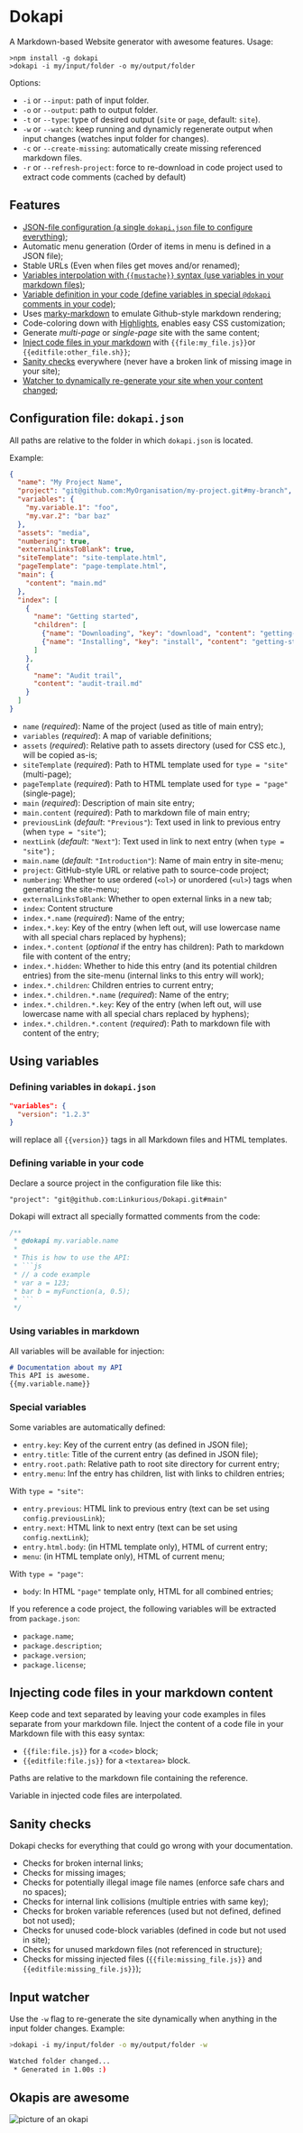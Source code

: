 # Dokapi

A Markdown-based Website generator with awesome features.
Usage:
```
>npm install -g dokapi
>dokapi -i my/input/folder -o my/output/folder
```

Options:
- `-i` or `--input`: path of input folder.
- `-o` or `--output`: path to output folder.
- `-t` or `--type`: type of desired output (`site`  or `page`, default: `site`).
- `-w` or `--watch`: keep running and dynamicly regenerate output when input changes (watches input folder for changes).
- `-c` or `--create-missing`: automatically create missing referenced markdown files. 
- `-r` or `--refresh-project`: force to re-download in code project used to extract code comments (cached by default)

## Features

- [JSON-file configuration (a single `dokapi.json` file to configure everything)](#configuration-file-dokapijson);
- Automatic menu generation (Order of items in menu is defined in a JSON file);
- Stable URLs (Even when files get moves and/or renamed);
- [Variables interpolation with `{{mustache}}` syntax (use variables in your markdown files)](#using-variables);
- [Variable definition in your code (define variables in special `@dokapi` comments in your code)](#defining-variable-in-your-code);
- Uses [marky-markdown](https://github.com/npm/marky-markdown#what-it-does) to emulate Github-style markdown rendering;
- Code-coloring down with [Highlights](https://www.npmjs.com/package/highlights), enables easy CSS customization;
- Generate *multi-page* or *single-page* site with the same content;
- [Inject code files in your markdown](injecting-code-files-in-your-markdown-content) with `{{file:my_file.js}}`or `{{editfile:other_file.sh}}`;
- [Sanity checks](#sanity-checks) everywhere (never have a broken link of missing image in your site);
- [Watcher to dynamically re-generate your site when your content changed](#input-watcher);

## Configuration file: `dokapi.json` 

All paths are relative to the folder in which `dokapi.json` is located.

Example:
```json
{
  "name": "My Project Name",
  "project": "git@github.com:MyOrganisation/my-project.git#my-branch",
  "variables": {
    "my.variable.1": "foo",
    "my.var.2": "bar baz"
  },
  "assets": "media",
  "numbering": true,
  "externalLinksToBlank": true,
  "siteTemplate": "site-template.html",
  "pageTemplate": "page-template.html",
  "main": {
    "content": "main.md"
  },
  "index": [
    {
      "name": "Getting started",
      "children": [
        {"name": "Downloading", "key": "download", "content": "getting-started/download.md"},
        {"name": "Installing", "key": "install", "content": "getting-started/install.md"}
      ]
    },
    {
      "name": "Audit trail",
      "content": "audit-trail.md"
    }
  ]
}
``` 

- `name` (*required*): Name of the project (used as title of main entry);
- `variables` (*required*): A map of variable definitions;
- `assets` (*required*): Relative path to assets directory (used for CSS etc.), will be copied as-is;
- `siteTemplate` (*required*): Path to HTML template used for `type = "site"` (multi-page);
- `pageTemplate` (*required*): Path to HTML template used for `type = "page"` (single-page);
- `main` (*required*): Description of main site entry;
- `main.content` (*required*): Path to markdown file of main entry;
- `previousLink` (*default*: `"Previous"`): Text used in link to previous entry (when `type = "site"`); 
- `nextLink` (*default*: `"Next"`): Text used in link to next entry (when `type = "site"`) ;
- `main.name` (*default*: `"Introduction"`): Name of main entry in site-menu;
- `project`: GitHub-style URL or relative path to source-code project;
- `numbering`: Whether to use ordered (`<ol>`) or unordered (`<ul>`) tags when generating the site-menu;
- `externalLinksToBlank`: Whether to open external links in a new tab;
- `index`: Content structure
- `index.*.name` (*required*): Name of the entry;
- `index.*.key`: Key of the entry (when left out, will use lowercase name with all special chars replaced by hyphens);
- `index.*.content` (*optional* if the entry has children): Path to markdown file with content of the entry; 
- `index.*.hidden`: Whether to hide this entry (and its potential children entries) from the site-menu (internal links to this entry will work);  
- `index.*.children`: Children entries to current entry; 
- `index.*.children.*.name` (*required*): Name of the entry; 
- `index.*.children.*.key`: Key of the entry (when left out, will use lowercase name with all special chars replaced by hyphens); 
- `index.*.children.*.content` (*required*): Path to markdown file with content of the entry;

## Using variables

### Defining variables in `dokapi.json`
```JSON
"variables": {
  "version": "1.2.3"
}
```
will replace all `{{version}}` tags in all Markdown files and HTML templates.

### Defining variable in your code
Declare a source project in the configuration file like this:
```
"project": "git@github.com:Linkurious/Dokapi.git#main"
```

Dokapi will extract all specially formatted comments from the code:
```js
/**
 * @dokapi my.variable.name
 *
 * This is how to use the API:
 * ```js
 * // a code example
 * var a = 123;
 * bar b = myFunction(a, 0.5);
 * ```
 */
```

### Using variables in markdown
All variables will be available for injection:
```md
# Documentation about my API
This API is awesome.
{{my.variable.name}}
```

### Special variables

Some variables are automatically defined:

- `entry.key`: Key of the current entry (as defined in JSON file);
- `entry.title`: Title of the current entry (as defined in JSON file);
- `entry.root.path`: Relative path to root site directory for current entry;
- `entry.menu`: Inf the entry has children, list with links to children entries;

With `type = "site"`:

- `entry.previous`: HTML link to previous entry (text can be set using `config.previousLink`);
- `entry.next`: HTML link to next entry (text can be set using `config.nextLink`);
- `entry.html.body`: (in HTML template only), HTML of current entry;
- `menu`: (in HTML template only), HTML of current menu;

With `type = "page"`:

- `body`: In HTML `"page"` template only, HTML for all combined entries;

If you reference a code project, the following variables will be extracted from `package.json`:

- `package.name`;
- `package.description`;
- `package.version`;
- `package.license`;

## Injecting code files in your markdown content
 
Keep code and text separated by leaving your code examples in files separate from your markdown file.
Inject the content of a code file in your Markdown file with this easy syntax: 

- `{{file:file.js}}` for a `<code>` block;
- `{{editfile:file.js}}` for a `<textarea>` block.

Paths are relative to the markdown file containing the reference.

Variable in injected code files are interpolated.

## Sanity checks

Dokapi checks for everything that could go wrong with your documentation.

- Checks for broken internal links;
- Checks for missing images;
- Checks for potentially illegal image file names (enforce safe chars and no spaces);
- Checks for internal link collisions (multiple entries with same key);
- Checks for broken variable references (used but not defined, defined bot not used);
- Checks for unused code-block variables (defined in code but not used in site);
- Checks for unused markdown files (not referenced in structure);
- Checks for missing injected files (`{{file:missing_file.js}}` and `{{editfile:missing_file.js}}`);

## Input watcher

Use the `-w` flag to re-generate the site dynamically when anything in the input folder changes.
Example:
```sh
>dokapi -i my/input/folder -o my/output/folder -w

Watched folder changed...
 * Generated in 1.00s :)
```

## Okapis are awesome

![picture of an okapi](https://upload.wikimedia.org/wikipedia/commons/b/b5/Okapia_johnstoni01.jpg)
